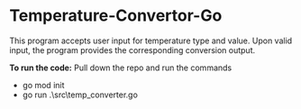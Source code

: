 # Temperature-Convertor-Go
This program accepts user input for temperature type and value. Upon valid input, the program provides the corresponding conversion output.

**To run the code:**
Pull down the repo and run the commands
- go mod init
- go run .\src\temp_converter.go 
